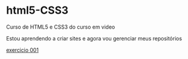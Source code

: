 # html5-CSS3

Curso de HTML5 e CSS3 do curso em video

Estou aprendendo a criar sites e agora vou gerenciar meus repositórios

<a href="https://manotawn.github.io/html5-CSS3/exercicios/ex001/index.html">exercicio 001</a>
 
